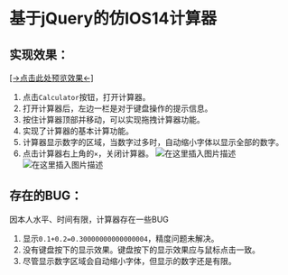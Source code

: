 # 基于jQuery的仿IOS14计算器

## 实现效果：
<a href="https://jacklzx.github.io/Calculator/Calculator.html" target="_blank">[→点击此处预览效果←]</a>
1. 点击`Calculator`按钮，打开计算器。
2. 打开计算器后，左边一栏是对于键盘操作的提示信息。
3. 按住计算器顶部并移动，可以实现拖拽计算器功能。
4. 实现了计算器的基本计算功能。
5. 计算器显示数字的区域，当数字过多时，自动缩小字体以显示全部的数字。
6. 点击计算器右上角的`×`，关闭计算器。
![在这里插入图片描述](https://img-blog.csdnimg.cn/20201130211642425.gif#pic_center)
![在这里插入图片描述](https://img-blog.csdnimg.cn/20201130211827593.gif#pic_center)
## 存在的BUG：
因本人水平、时间有限，计算器存在一些BUG
1. 显示`0.1+0.2=0.30000000000000004`，精度问题未解决。
2. 没有键盘按下的显示效果。键盘按下的显示效果应与鼠标点击一致。
3. 尽管显示数字区域会自动缩小字体，但显示的数字还是有限。
